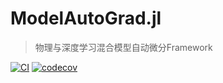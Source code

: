 # ModelAutoGrad.jl

> 物理与深度学习混合模型自动微分Framework

[![CI](https://github.com/jl-pkgs/ModelAutoGrads.jl/actions/workflows/CI.yml/badge.svg)](https://github.com/jl-pkgs/ModelAutoGrads.jl/actions/workflows/CI.yml)
[![codecov](https://codecov.io/gh/jl-pkgs/ModelAutoGrads.jl/graph/badge.svg)](https://codecov.io/gh/jl-pkgs/ModelAutoGrads.jl/tree/master/src)


